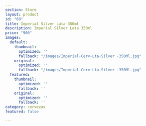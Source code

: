 ```yaml
---
section: Store
layout: product
id: "60"
title: Imperial Silver Lata 350ml
description: Imperial Silver Lata 350ml
price: "900"
images:
  default:
    thumbnail:
      optimized: ''
      fallback: "/images/Imperial-Cerv-Lta-Silver -350Ml.jpg"
    original:
      optimized: ''
      fallback: "/images/Imperial-Cerv-Lta-Silver -350Ml.jpg"
  featured:
    thumbnail:
      optimized: ''
      fallback: ''
    original:
      optimized: ''
      fallback: ''
category: cervezas
featured: false

---
```

